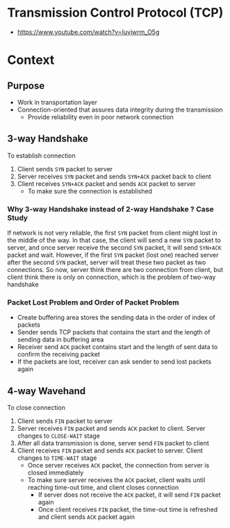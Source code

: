 # Transmission Control Protocol (TCP)

- https://www.youtube.com/watch?v=Iuvjwrm_O5g

# Context

## Purpose

- Work in transportation layer
- Connection-oriented that assures data integrity during the transmission
  - Provide reliability even in poor network connection

## 3-way Handshake

To establish connection

1. Client sends `SYN` packet to server
1. Server receives `SYN` packet and sends `SYN+ACK` packet back to client
1. Client receives `SYN+ACK` packet and sends `ACK` packet to server
   - To make sure the connection is established

### Why 3-way Handshake instead of 2-way Handshake ? Case Study

If network is not very reliable, the first `SYN` packet from client might lost in the middle of the way.
In that case, the client will send a new `SYN` packet to server, and once server receive the second `SYN` packet, it will send `SYN+ACK` packet and wait.
However, if the first `SYN` packet (lost one) reached server after the second `SYN` packet, server will treat these two packet as two connections.
So now, server think there are two connection from client, but client think there is only on connection, which is the problem of two-way handshake

### Packet Lost Problem and Order of Packet Problem

- Create buffering area stores the sending data in the order of index of packets
- Sender sends TCP packets that contains the start and the length of sending data in buffering area
- Receiver send `ACK` packet contains start and the length of sent data to confirm the receiving packet
- If the packets are lost, receiver can ask sender to send lost packets again

## 4-way Wavehand

To close connection

1. Client sends `FIN` packet to server
1. Server receives `FIN` packet and sends `ACK` packet to client. Server changes to `CLOSE-WAIT` stage
1. After all data transmission is done, server send `FIN` packet to client
1. Client receives `FIN` packet and sends `ACK` packet to server. Client changes to `TIME-WAIT` stage
   - Once server receives `ACK` packet, the connection from server is closed immediately
   - To make sure server receives the `ACK` packet, client waits until reaching time-out time, and client closes connection
     - If server does not receive the `ACK` packet, it will send `FIN` packet again
     - Once client receives `FIN` packet, the time-out time is refreshed and client sends `ACK` packet again
